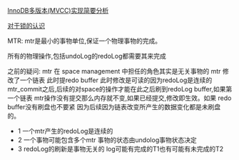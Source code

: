 [InnoDB多版本(MVCC)实现简要分析](http://hedengcheng.com/?p=148)


[对于锁的认识](http://www.cnblogs.com/shihuvini/p/9852667.html)

MTR:
mtr是最小的事物单位,保证一个物理事物的完成。

所有的物理操作,包括undoLog的redoLog都需要其来完成


之前的疑问:
mtr 在 space management 中担任的角色其实是无关事物的
mtr 修改了一个链表 此时提redo buffer 此时修改是可读的因为redoLog是连续的
mtr_commit之后,后续的对space的操作才能在此之后刷到redoLog buffer,如果第一个链表
mtr操作没有提交那么内存就不变,如果已经提交,修改即生效。如果 redo buffer没有刷盘也不要紧
因为后续因为链表改变所产生的数据变化都是未刷盘的。

* 1 一个mtr产生的redoLog是连续的
* 2 一个事物可能包含多个mtr 事物的状态由undolog事物状态决定
* 3 redoLog的刷新是事物无关的 log可能有完成的T1也有可能有未完成的T2

